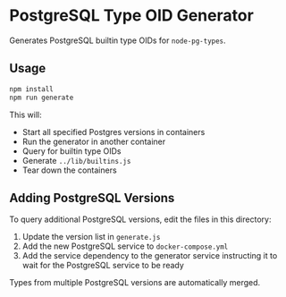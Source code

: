 # PostgreSQL Type OID Generator

Generates PostgreSQL builtin type OIDs for `node-pg-types`.

## Usage

```sh
npm install
npm run generate
```

This will:

- Start all specified Postgres versions in containers
- Run the generator in another container
- Query for builtin type OIDs
- Generate `../lib/builtins.js`
- Tear down the containers

## Adding PostgreSQL Versions

To query additional PostgreSQL versions, edit the files in this directory:

1. Update the version list in `generate.js`
2. Add the new PostgreSQL service to `docker-compose.yml`
3. Add the service dependency to the generator service instructing it to wait for the PostgreSQL service to be ready

Types from multiple PostgreSQL versions are automatically merged.
